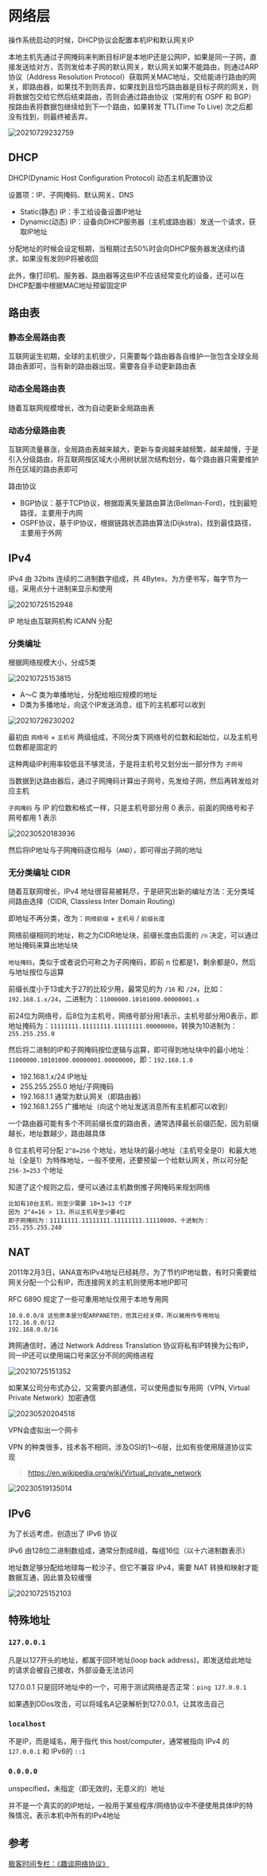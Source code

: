 # 网络层

操作系统启动的时候，DHCP协议会配置本机IP和默认网关IP

本地主机先通过子网掩码来判断目标IP是本地IP还是公网IP，如果是同一子网，直接发送给对方，否则发给本子网的默认网关，默认网关如果不能路由，则通过ARP协议（Address Resolution Protocol）获取网关MAC地址，交给能进行路由的网关，即路由器，如果找不到则丢弃，如果找到且恰巧路由器是目标子网的网关，则将数据包交给它然后结束路由，否则会通过路由协议（常用的有 OSPF 和 BGP）按路由表将数据包继续给到下一个路由，如果转发 TTL(Time To Live) 次之后都没有找到，则最终被丢弃。

![20210729232759](http://image.zuoright.com/20210729232759.png)

## DHCP

DHCP(Dynamic Host Configuration Protocol) 动态主机配置协议

设置项：IP、子网掩码、默认网关、DNS

- Static(静态) IP：手工给设备设置IP地址
- Dynamic(动态) IP：设备向DHCP服务器（主机或路由器）发送一个请求，获取IP地址

分配地址的时候会设定租期，当租期过去50%时会向DHCP服务器发送续约请求，如果没有发则IP将被收回

此外，像打印机、服务器、路由器等这些IP不应该经常变化的设备，还可以在DHCP配置中根据MAC地址预留固定IP

## 路由表

### 静态全局路由表

互联网诞生初期，全球的主机很少，只需要每个路由器各自维护一张包含全球全局路由表即可，当有新的路由器出现，需要各自手动更新路由表

### 动态全局路由表

随着互联网规模增长，改为自动更新全局路由表

### 动态分级路由表

互联网流量暴涨，全局路由表越来越大，更新与查询越来越频繁，越来越慢，于是引入分级路由，将互联网按区域大小用树状层次结构划分，每个路由器只需要维护所在区域的路由表即可

路由协议

- BGP协议：基于TCP协议，根据距离矢量路由算法(Bellman-Ford)，找到最短路径，主要用于内网
- OSPF协议，基于IP协议，根据链路状态路由算法(Dijkstra)，找到最佳路径，主要用于外网

## IPv4

IPv4 由 32bits 连续的二进制数字组成，共 4Bytes，为方便书写，每字节为一组，采用点分十进制来显示和使用

![20210725152948](http://image.zuoright.com/20210725152948.png)

IP 地址由互联网机构 ICANN 分配

### 分类编址

根据网络规模大小，分成5类

![20210725153815](http://image.zuoright.com/20210725153815.png)

- A～C 类为单播地址，分配给相应规模的地址
- D类为多播地址，向这个IP发送消息，组下的主机都可以收到

![20210726230202](http://image.zuoright.com/20210726230202.png)

最初由 `网络号` + `主机号` 两级组成，不同分类下网络号的位数和起始位，以及主机号位数都是固定的

这种两级IP利用率较低且不够灵活，于是将主机号又划分出一部分作为 `子网号`

当数据到达路由器后，通过子网掩码计算出子网号，先发给子网，然后再转发给对应主机

`子网掩码` 与 IP 的位数和格式一样，只是主机号部分用 0 表示，前面的网络号和子网号都用 1 表示

![20230520183936](http://image.zuoright.com/20230520183936.png)

然后将IP地址与子网掩码逐位相与（`AND`），即可得出子网的地址

### 无分类编址 CIDR

随着互联网增长，IPv4 地址很容易被耗尽，于是研究出新的编址方法：无分类域间路由选择（CIDR, Classless Inter Domain Routing）

即地址不再分类，改为：`网络前缀` + `主机号` / `前缀长度`

网络前缀相同的地址，称之为CIDR地址块，前缀长度由后面的 `/n` 决定，可以通过地址掩码来算出地址块

`地址掩码`，类似于或者说仍可称之为子网掩码，即前 n 位都是1，剩余都是0，然后与地址按位与运算

前缀长度小于13或大于27的比较少用，最常见的为 `/16` 和 `/24`，比如：`192.168.1.x/24`，二进制为：`11000000.10101000.00000001.x`

前24位为网络号，后8位为主机号，网络号部分用1表示，主机号部分用0表示，即地址掩码为：`11111111.11111111.11111111.00000000`，转换为10进制为：`255.255.255.0`

然后将二进制的IP和子网掩码按位逻辑与运算，即可得到地址块中的最小地址：`11000000.10101000.00000001.00000000`，即：`192.168.1.0`

- 192.168.1.x/24 IP地址
- 255.255.255.0 地址/子网掩码
- 192.168.1.1 通常为默认网关（即路由器）
- 192.168.1.255 广播地址（向这个地址发送消息所有主机都可以收到）

一个路由器可能有多个不同前缀长度的路由表，通常选择最长前缀匹配，因为前缀越长，地址数越少，路由越具体

8 位主机号可分配 `2^8=256` 个地址，地址块的最小地址（主机号全是0）和最大地址（全是1）为特殊地址，一般不使用，还要预留一个给默认网关，所以可分配 `256-3=253` 个地址

知道了这个规则之后，便可以通过主机数倒推子网掩码来规划网络

```text
比如有10台主机，则至少需要 10+3=13 个IP
因为 2^4=16 > 13，所以主机号至少要4位
即子网掩码为：11111111.11111111.11111111.11110000，十进制为：255.255.255.240
```

## NAT

2011年2月3日，IANA宣布IPv4地址已经耗尽，为了节约IP地址数，有时只需要给网关分配一个公有IP，而连接网关的主机则使用本地IP即可

RFC 6890 规定了一些可重用地址仅用于本地专用网

```text
10.0.0.0/8 这些原本是分配ARPANET的，但其已经关停，所以被用作专用地址
172.16.0.0/12
192.168.0.0/16
```

跨网通信时，通过 Network Address Translation 协议将私有IP转换为公有IP，同一IP还可以使用端口号来区分不同的网络进程

![20210725151352](http://image.zuoright.com/20210725151352.png)

如果某公司分布式办公，又需要内部通信，可以使用虚拟专用网（VPN, Virtual Private Network）加密通信

![20230520204518](http://image.zuoright.com/20230520204518.png)

VPN会虚拟出一个网卡

VPN 的种类很多，技术各不相同，涉及OSI的1～6层，比如有些使用隧道协议实现

> <https://en.wikipedia.org/wiki/Virtual_private_network>

![20230519135014](http://image.zuoright.com/20230519135014.png)

## IPv6

为了长远考虑，创造出了 IPv6 协议

IPv6 由128位二进制数组成，通常分割成8组，每组16位（以十六进制数表示）

地址数足够分配给地球每一粒沙子，但它不兼容 IPv4，需要 NAT 转换和映射才能数据互通，因此普及较缓慢

![20210725152103](http://image.zuoright.com/20210725152103.png)

## 特殊地址

### `127.0.0.1`

凡是以127开头的地址，都属于回环地址(loop back address)，即发送给此地址的请求会被自己接收，外部设备无法访问

127.0.0.1 只是回环地址中的一个，可用于测试网络是否正常：`ping 127.0.0.1`

如果遇到DDos攻击，可以将域名A记录解析到127.0.0.1，让其攻击自己

### `localhost`

不是IP，而是域名，用于指代 this host/computer，通常被指向 IPv4 的 `127.0.0.1` 和 IPv6的 `::1`

### `0.0.0.0`

unspecified，未指定（即无效的，无意义的）地址

并不是一个真实的的IP地址，一般用于某些程序/网络协议中不便使用具体IP的特殊情况，表示本机中所有的IPv4地址

## 参考

[极客时间专栏：《趣谈网络协议》](https://time.geekbang.org/column/intro/100007101)
